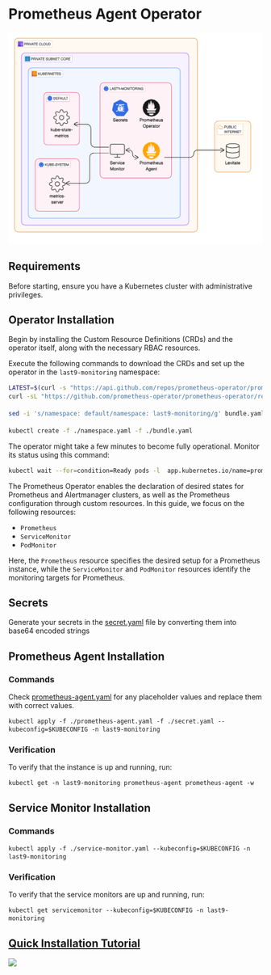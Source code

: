 # Prometheus Agent Operator 

![arch.png](arch.png)

## Requirements


Before starting, ensure you have a Kubernetes cluster with administrative privileges.

## Operator Installation

Begin by installing the Custom Resource Definitions (CRDs) and the operator itself, along with the necessary RBAC resources.

Execute the following commands to download the CRDs and set up the operator in the `last9-monitoring` namespace:

```bash
LATEST=$(curl -s "https://api.github.com/repos/prometheus-operator/prometheus-operator/releases/latest" | jq -cr .tag_name)
curl -sL "https://github.com/prometheus-operator/prometheus-operator/releases/download/${LATEST}/bundle.yaml" > ./bundle.yaml

sed -i 's/namespace: default/namespace: last9-monitoring/g' bundle.yaml

kubectl create -f ./namespace.yaml -f ./bundle.yaml
```

The operator might take a few minutes to become fully operational. Monitor its status using this command:

```bash
kubectl wait --for=condition=Ready pods -l  app.kubernetes.io/name=prometheus-operator -n last9-monitoring
```

The Prometheus Operator enables the declaration of desired states for Prometheus and Alertmanager clusters, as well as the Prometheus configuration through custom resources. In this guide, we focus on the following resources:

* `Prometheus`
* `ServiceMonitor`
* `PodMonitor`

Here, the `Prometheus` resource specifies the desired setup for a Prometheus instance, while the `ServiceMonitor` and `PodMonitor` resources identify the monitoring targets for Prometheus.

## Secrets

Generate your secrets in the [secret.yaml](secret.yaml) file by converting them into base64 encoded strings


## Prometheus Agent Installation

### Commands
Check [prometheus-agent.yaml](prometheus-agent.yaml) for any placeholder values and replace them with correct values.

```shell
kubectl apply -f ./prometheus-agent.yaml -f ./secret.yaml --kubeconfig=$KUBECONFIG -n last9-monitoring
```

### Verification
To verify that the instance is up and running, run:

```shell
kubectl get -n last9-monitoring prometheus-agent prometheus-agent -w
```

## Service Monitor Installation

### Commands

```shell
kubectl apply -f ./service-monitor.yaml --kubeconfig=$KUBECONFIG -n last9-monitoring
```

### Verification
To verify that the service monitors are up and running, run:

```shell
kubectl get servicemonitor --kubeconfig=$KUBECONFIG -n last9-monitoring
```

## [Quick Installation Tutorial](https://www.loom.com/share/b30484323edd499e843ecb5df5e9eb06)

<div>
    <a href="https://www.loom.com/share/b30484323edd499e843ecb5df5e9eb06">
      <img style="max-width:300px;" src="https://cdn.loom.com/sessions/thumbnails/b30484323edd499e843ecb5df5e9eb06-with-play.gif">
    </a>
</div>

